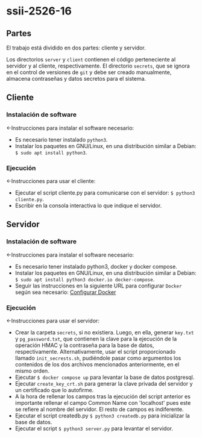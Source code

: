 # ssii-2526-16

## Partes

El trabajo está dividido en dos partes: cliente y servidor.

Los directorios `server` y `client` contienen el código perteneciente al servidor y al cliente, respectivamente.
El directorio `secrets`, que se ignora en el control de versiones de `git` y debe ser creado manualmente, almacena contraseñas y datos secretos para el sistema.

## Cliente

### Instalación de software
<-Instrucciones para instalar el software necesario:
- Es necesario tener instalado `python3`.
- Instalar los paquetes en GNU/Linux, en una distribución similar a Debian: `$ sudo apt install python3`.

### Ejecución

<-Instrucciones para usar el cliente:
- Ejecutar el script cliente.py para comunicarse con el servidor: `$ python3 cliente.py`.
- Escribir en la consola interactiva lo que indique el servidor.

## Servidor

### Instalación de software

<-Instrucciones para instalar el software necesario:
- Es necesario tener instalado python3, docker y docker compose.
- Instalar los paquetes en GNU/Linux, en una distribución similar a Debian: `$ sudo apt install python3 docker.io docker-compose`.
- Seguir las instrucciones en la siguiente URL para configurar `Docker` según sea necesario: [Configurar Docker](https://docs.docker.com/engine/install/linux-postinstall/)

### Ejecución

<-Instrucciones para usar el servidor:
- Crear la carpeta `secrets`, si no existiera. Luego, en ella, generar `key.txt` y `pg_password.txt`, que contienen la clave para la ejecución de la operación HMAC y la contraseña para la base de datos, respectivamente.
Alternativamente, usar el script proporcionado llamado `init_secrests.sh`, pudiéndole pasar como argumentos los contenidos de los dos archivos mencionados anteriormente, en el mismo orden.
- Ejecutar `$ docker compose up` para levantar la base de datos postgresql.
- Ejecutar `create_key_crt.sh` para generar la clave privada del servidor y un certificado que lo autofirme.
- A la hora de rellenar los campos tras la ejecución del script anterior es importante rellenar el campo Common Name con 'localhost' pues este se refiere al nombre del servidor. El resto de campos es indiferente.
- Ejecutar el script createdb.py `$ python3 createdb.py` para inicializar la base de datos.
- Ejecutar el script `$ python3 server.py` para levantar el servidor.

